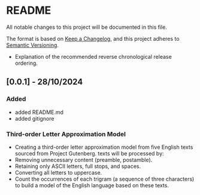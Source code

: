 # README
All notable changes to this project will be documented in this file.

The format is based on [Keep a Changelog](https://keepachangelog.com/en/1.1.0/),
and this project adheres to [Semantic Versioning](https://semver.org/spec/v2.0.0.html).

- Explanation of the recommended reverse chronological release ordering.

## [0.0.1] - 28/10/2024
### Added
- added README.md
- added gitignore

### Third-order Letter Approximation Model
- Creating a third-order letter approximation model from five English texts sourced from Project Gutenberg. texts will be processed by:
- Removing unnecessary content (preamble, postamble).
- Retaining only ASCII letters, full stops, and spaces.
- Converting all letters to uppercase.
- Count the occurrences of each trigram (a sequence of three characters) to build a model of the English language based on these texts.

